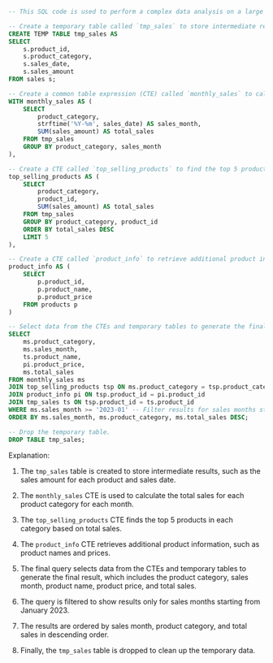 ```sql
-- This SQL code is used to perform a complex data analysis on a large dataset.

-- Create a temporary table called `tmp_sales` to store intermediate results.
CREATE TEMP TABLE tmp_sales AS
SELECT
    s.product_id,
    s.product_category,
    s.sales_date,
    s.sales_amount
FROM sales s;

-- Create a common table expression (CTE) called `monthly_sales` to calculate monthly sales for each product category.
WITH monthly_sales AS (
    SELECT
        product_category,
        strftime('%Y-%m', sales_date) AS sales_month,
        SUM(sales_amount) AS total_sales
    FROM tmp_sales
    GROUP BY product_category, sales_month
),

-- Create a CTE called `top_selling_products` to find the top 5 products in each category based on total sales.
top_selling_products AS (
    SELECT
        product_category,
        product_id,
        SUM(sales_amount) AS total_sales
    FROM tmp_sales
    GROUP BY product_category, product_id
    ORDER BY total_sales DESC
    LIMIT 5
),

-- Create a CTE called `product_info` to retrieve additional product information.
product_info AS (
    SELECT
        p.product_id,
        p.product_name,
        p.product_price
    FROM products p
)

-- Select data from the CTEs and temporary tables to generate the final result:
SELECT
    ms.product_category,
    ms.sales_month,
    ts.product_name,
    pi.product_price,
    ms.total_sales
FROM monthly_sales ms
JOIN top_selling_products tsp ON ms.product_category = tsp.product_category
JOIN product_info pi ON tsp.product_id = pi.product_id
JOIN tmp_sales ts ON tsp.product_id = ts.product_id
WHERE ms.sales_month >= '2023-01' -- Filter results for sales months starting from January 2023
ORDER BY ms.sales_month, ms.product_category, ms.total_sales DESC;

-- Drop the temporary table.
DROP TABLE tmp_sales;
```

Explanation:

1. The `tmp_sales` table is created to store intermediate results, such as the sales amount for each product and sales date.

2. The `monthly_sales` CTE is used to calculate the total sales for each product category for each month.

3. The `top_selling_products` CTE finds the top 5 products in each category based on total sales.

4. The `product_info` CTE retrieves additional product information, such as product names and prices.

5. The final query selects data from the CTEs and temporary tables to generate the final result, which includes the product category, sales month, product name, product price, and total sales.

6. The query is filtered to show results only for sales months starting from January 2023.

7. The results are ordered by sales month, product category, and total sales in descending order.

8. Finally, the `tmp_sales` table is dropped to clean up the temporary data.